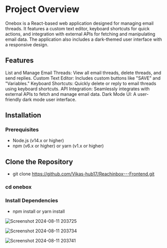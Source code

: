# Project Overview
Onebox is a React-based web application designed for managing email threads. It features a custom text editor, keyboard shortcuts for quick actions, and integration with external APIs for fetching and manipulating email data. The application also includes a dark-themed user interface with a responsive design.

## Features
List and Manage Email Threads: View all email threads, delete threads, and send replies.
Custom Text Editor: Includes custom buttons like "SAVE" and "Variables."
Keyboard Shortcuts: Quickly delete or reply to email threads using keyboard shortcuts.
API Integration: Seamlessly integrates with external APIs to fetch and manage email data.
Dark Mode UI: A user-friendly dark mode user interface.
## Installation
### Prerequisites
- Node.js (v14.x or higher)
- npm (v6.x or higher) or yarn (v1.x or higher)

## Clone the Repository
- git clone https://github.com/Vikas-hub17/Reachinbox---Frontend.git
### cd onebox
### Install Dependencies
- npm install or
yarn install

![Screenshot 2024-08-11 203725](https://github.com/user-attachments/assets/18a4c2a6-e4e3-4971-80d0-96d6b388d0de)

![Screenshot 2024-08-11 203734](https://github.com/user-attachments/assets/d28f6242-7f6d-4ee9-8345-3879bb27e822)

![Screenshot 2024-08-11 203741](https://github.com/user-attachments/assets/c70db697-adf2-48a3-b86c-81c49b8e86d6)

